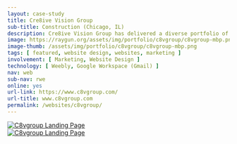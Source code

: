 ```yaml
---
layout: case-study
title: Cre8ive Vision Group
sub-title: Construction (Chicago, IL)
description: Cre8ive Vision Group has delivered a diverse portfolio of construction and rehabilitation projects throughout the Chicago area and beyond. C8V also offers comprehensive project management services, managing an average of $15 million in total project revenue annually. I digitized print materials into a single page marketing website to attract new clients by showcasing their beautiful portfolio. I also manage the Google Workspace e-mail accounts and domain for the business.
image: https://raygun.org/assets/img/portfolio/c8vgroup/c8vgroup-mbp.png
image-thumb: /assets/img/portfolio/c8vgroup/c8vgroup-mbp.png
tags: [ featured, website design, websites, marketing ]
involvement: [ Marketing, Website Design ]
technology: [ Weebly, Google Workspace (Gmail) ]
nav: web
sub-nav: rwe
online: yes
url-link: https://www.c8vgroup.com/
url-title: www.c8vgroup.com
permalink: /websites/c8vgroup/
---
```

<div class="container-fluid brookside bg-white">
  <div class="container-fluid">
    <div class="row py-5" id="trigger-4">
      <div class="col-lg-6 mt-5" data-aos="fade-up" data-aos-once="true" data-aos-anchor="#trigger-4" data-aos-duration="400">
        <a href="/assets/img/portfolio/c8vgroup/c8vgroup-top.png" class="glightboxGallery"><img src="/assets/img/portfolio/c8vgroup/c8vgroup-top.png" alt="C8vgroup Landing Page" class="img-fluid cursor-zoom"></a> 
      </div>
      <div class="col-lg-6 mt-5" data-aos="fade-up" data-aos-once="true" data-aos-anchor="#trigger-4" data-aos-duration="800">
        <a href="/assets/img/portfolio/c8vgroup/c8vgroup-bottom.png" class="glightboxGallery"><img src="/assets/img/portfolio/c8vgroup/c8vgroup-bottom.png" alt="C8vgroup Landing Page" class="img-fluid cursor-zoom"></a> 
      </div>
    </div>
  </div>
</div>